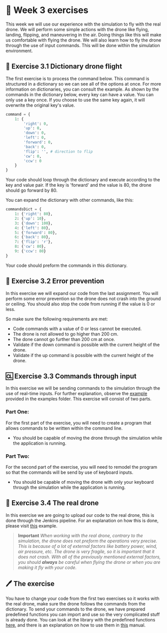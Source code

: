 # :pencil: Week 3 exercises 
This week we will use our experience with the simulation to fly with the real drone. 
We will perform some simple actions with the drone like flying, landing, flipping, and maneuvering in the air. 
Doing things like this will make us comfortable with flying the drone.
We will also learn how to fly the drone through the use of input commands. This will be done within the simulation environment.

## :closed_book: Exercise 3.1 Dictionary drone flight

The first exercise is to process the command below. This command is structured in a dictionary so we can see all of the options at once. For more information on dictionaries, you can consult the example. As shown by the commands in the dictionary below, every key can have a value. You can only use a key once. If you choose to use the same key again, it will overwrite the original key's value.

```python
command = {
    1: {
        'right': 0,
        'up': 0,
        'down': 0,
        'left': 0,
        'forward': 0,
        'back': 0,
        'flip': '', # direction to flip
        'cw': 0,
        'ccw': 0
    }
}
```

Your code should loop through the dictionary and execute according to the key and value pair. If the key is 'forward' and the value is 80, the drone should go forward by 80.

You can expand the dictionary with other commands, like this:

```python
commandsDict = {
    1: {'right': 80},
    2: {'up': 10},
    3: {'down': 100},
    4: {'left': 80},
    5: {'forward': 80},
    6: {'back': 80},
    7: {'flip': 'r'},
    8: {'cw': 80},
    9: {'ccw': 80}
}
```

Your code should preform the commands in this dictionary. 

## :no_entry_sign: Exercise 3.2 Error prevention 

In this exercise we will expand our code from the last assignment. 
You will perform some error prevention so the drone does not crash into the ground or ceiling. 
You should also stop the code from running if the value is 0 or less.

So make sure the following requirements are met:
- Code commands with a value of 0 or less cannot be executed.
- The drone is not allowed to go higher than 200 cm.
- The done cannot go further than 200 cm at once.
- Validate if the down command is possible with the current height of the drone.
- Validate if the up command is possible with the current height of the drone.

## :cl: Exercise 3.3 Commands through input

In this exercise we will be sending commands to the simulation through the use of real-time inputs. 
For further explanation, observe the [example](/Week%203/Examples/Input.md) provided in the examples folder. 
This exercise will consist of two parts.

### Part One:

For the first part of the exercise, you will need to create a program that allows commands to be written within the command line. 

- You should be capable of moving the drone through the simulation while the application is running. 

### Part Two:

For the second part of the exercise, you will need to remodel the program so that the commands will be send by use of keyboard inputs. 

- You should be capable of moving the drone with only your keyboard through the simulation while the application is running.

## :helicopter: Exercise 3.4 The real drone

In this exercise we are going to upload our code to the real drone, this is done through the Jenkins pipeline. For an explanation on how this is done, please visit [this](/Week%203/Examples/DroneConnection.md) example. 

>**Important** *When working with the real drone, contrary to the simulation, the drone does not preform the operations very precise. This is because of a lot of external factors like battery power, wind, air pressure, etc. The drone is very fragile, so it is important that it does not crash. With all of the previously mentioned external factors, you should **always** be careful when flying the drone or when you are making it fly with your code.*

## :pen: The exercise

You have to change your code from the first two exercises so it works with the real drone, make sure the drone follows the commands from the dictionary. To send your commands to the drone, we have prepared predefined functions you can import and use so the very complicated stuff is already done. You can look at the library with the predefined functions [here](/Libraries/tello_code_execution.py), and there is an explanation on how to use them in [this](/Week%203/Examples/DroneExecution.md) manual.
